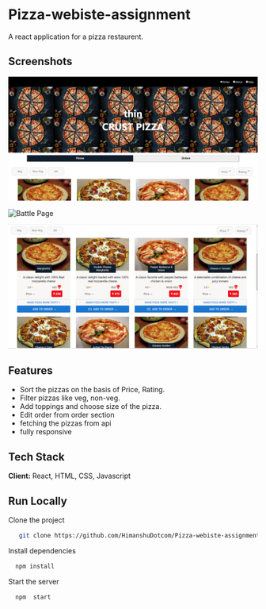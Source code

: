 # Pizza-webiste-assignment

A react application for a pizza restaurent.


## Screenshots

![Home Page](https://github.com/HimanshuDotcom/Pizza-webiste-assignment/blob/main/images/img.png?raw=true)

![Battle Page](https://github.com/HimanshuDotcom/Pizza-webiste-assignment/blob/main/images/img1.png?raw=true)

![Result Page](https://github.com/HimanshuDotcom/Pizza-webiste-assignment/blob/main/images/img2.png?raw=true)
  
## Features

- Sort the pizzas on the basis of Price, Rating.
- Filter pizzas like veg, non-veg.
- Add toppings and choose size of the pizza.
- Edit order from order section
- fetching the pizzas from api
- fully responsive
 
  
## Tech Stack

**Client:** React, HTML, CSS, Javascript

  
## Run Locally

Clone the project

```bash
   git clone https://github.com/HimanshuDotcom/Pizza-webiste-assignment.git
```

Install dependencies

```bash
  npm install
```

Start the server

```bash
  npm  start
```
